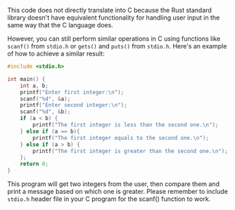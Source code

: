This code does not directly translate into C because the Rust standard library doesn't have equivalent functionality for handling user input in the same way that the C language does. 

However, you can still perform similar operations in C using functions like `scanf()` from `stdio.h` or `gets()` and `puts()` from `stdio.h`. Here's an example of how to achieve a similar result:
```C
#include <stdio.h>

int main() {
    int a, b;
    printf("Enter first integer:\n");
    scanf("%d", &a);
    printf("Enter second integer:\n");
    scanf("%d", &b);
    if (a < b) {
        printf("The first integer is less than the second one.\n");
    } else if (a == b){
        printf("The first integer equals to the second one.\n");
    } else if (a > b) {
        printf("The first integer is greater than the second one.\n");
    };
    return 0;
}
```
This program will get two integers from the user, then compare them and print a message based on which one is greater. Please remember to include `stdio.h` header file in your C program for the scanf() function to work.
